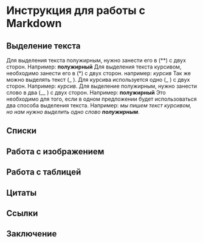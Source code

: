 # Инструкция для работы с Markdown

## Выделение текста

Для выделения текста полужирным, нужно занести его в (**) с двух сторон. Например:
**полужирный**
Для выделения текста курсивом, необходимо занести его в (*) с двух сторон. например:
*курсив*
Так же можно выделять текст (_ ). Для курсива используется одно (_ ) с двух сторон. Например: _курсив_.
Для выделение полужирным, нужно занести слово в два (__ ) с двух сторон. Например: __полужирный__
Это необходимо для того, если в одном предложении будет использоваться два способа выделения текста. Например: *мы пишем текст курсивом, но нам нужно выделить одно слово __полужирным__.*

## Списки

## Работа с изображением

## Работа с таблицей

## Цитаты

## Ссылки

## Заключение
